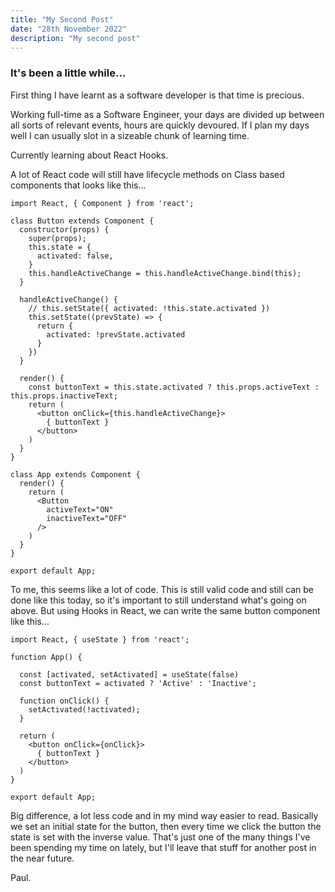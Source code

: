 ```yaml
---
title: "My Second Post"
date: "28th November 2022"
description: "My second post"
---
```


### It's been a little while...

First thing I have learnt as a software developer is that time is precious.

Working full-time as a Software Engineer, your days are divided up between all sorts of relevant events, hours are quickly devoured.
If I plan my days well I can usually slot in a sizeable chunk of learning time.

Currently learning about React Hooks.

A lot of React code will still have lifecycle methods on Class based components that looks like this...

```
import React, { Component } from 'react';

class Button extends Component {
  constructor(props) {
    super(props);
    this.state = {
      activated: false,
    }
    this.handleActiveChange = this.handleActiveChange.bind(this);
  }

  handleActiveChange() {
    // this.setState({ activated: !this.state.activated })
    this.setState((prevState) => {
      return {
        activated: !prevState.activated
      }
    })
  }

  render() {
    const buttonText = this.state.activated ? this.props.activeText : this.props.inactiveText;
    return (
      <button onClick={this.handleActiveChange}>
        { buttonText }
      </button>
    )
  }
}

class App extends Component {
  render() {
    return (
      <Button
        activeText="ON"
        inactiveText="OFF"
      />
    )
  }
}

export default App;

```

To me, this seems like a lot of code.
This is still valid code and still can be done like this today, so it's important to still understand what's going on above.
But using Hooks in React, we can write the same button component like this...

```
import React, { useState } from 'react';

function App() {

  const [activated, setActivated] = useState(false)
  const buttonText = activated ? 'Active' : 'Inactive';

  function onClick() {
    setActivated(!activated);
  }

  return (
    <button onClick={onClick}>
      { buttonText }
    </button>
  )
}

export default App;

```

Big difference, a lot less code and in my mind way easier to read.
Basically we set an initial state for the button, then every time we click the button the state is set with the inverse value.
That's just one of the many things I've been spending my time on lately, but I'll leave that stuff for another post in the near future.

Paul.
